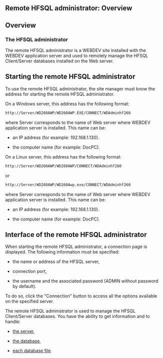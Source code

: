 
## Remote HFSQL administrator: Overview
			

<a name="NOTE1"></a>
<a name="NOTE1_1"></a>


## Overview
<a name="overview_ELTTEXTE000114"></a>


### The HFSQL administrator
<a name="the_hfsql_administrator_ELTPARAGRAPHE000010"></a>

The remote HFSQL administrator is a WEBDEV site installed with the WEBDEV application server and used to remotely manage the HFSQL Client/Server databases installed on the Web server. 



<a name="NOTE2"></a>
<a name="NOTE2_1"></a>


## Starting the remote HFSQL administrator
<a name="starting_the_remote_hfsql_administrator_ELTTEXTE000144"></a>
To use the remote HFSQL administrator, the site manager must know the address for starting the remote HFSQL administrator.

On a Windows server, this address has the following format:


```txt
http://Server/WD260AWP/WD260AWP.EXE/CONNECT/WDAdminhf260
```


where Server corresponds to the name of Web server where WEBDEV application server is installed. This name can be:

- an IP address (for example: 192.168.1.130).

- the computer name (for example: DocPC).




On a Linux server, this address has the following format:


```txt
http://Server/WD260AWP/WD260AWP/CONNECT/WDAdminhf260
```
or


```txt
http://Server/WD260AWP/WD260Awp.exe/CONNECT/WDAdminhf260
```


where Server corresponds to the name of Web server where WEBDEV application server is installed. This name can be:

- an IP address (for example: 192.168.1.130).

- the computer name (for example: DocPC).




<a name="NOTE3"></a>
<a name="NOTE3_1"></a>


## Interface of the remote HFSQL administrator
<a name="interface_the_remote_hfsql_administrator_ELTTEXTE000168"></a>
When starting the remote HFSQL administrator, a connection page is displayed. The following information must be specified: 

- the name or address of the HFSQL server, 

- connection port, 

- the username and the associated password (ADMIN without password by default). 




To do so, click the "Connection" button to access all the options available on the specified server. 

The remote HFSQL administrator is used to manage the HFSQL Client/Server databases. You have the ability to get information and to handle: 

- [the server](../WDAdminHF/1000019701.md),

- [the database](../WDAdminHF/1000019702.md),

- [each database file](../WDAdminHF/1000019703.md). 





